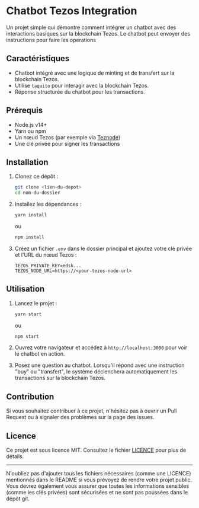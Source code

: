 
# Chatbot Tezos Integration

Un projet simple qui démontre comment intégrer un chatbot avec des interactions basiques sur la blockchain Tezos. Le chatbot peut envoyer des instructions pour  faire les operations  

## Caractéristiques

- Chatbot intégré avec une logique de minting et de transfert sur la blockchain Tezos.
- Utilise `taquito` pour interagir avec la blockchain Tezos.
- Réponse structurée du chatbot pour les transactions.

## Prérequis

- Node.js v14+ 
- Yarn ou npm
- Un nœud Tezos (par exemple via [Teznode](https://teznode.com/))
- Une clé privée pour signer les transactions

## Installation

1. Clonez ce dépôt :
   
   ```bash
   git clone <lien-du-depot>
   cd nom-du-dossier
   ```

2. Installez les dépendances :
   
   ```bash
   yarn install
   ```

   ou

   ```bash
   npm install
   ```

3. Créez un fichier `.env` dans le dossier principal et ajoutez votre clé privée et l'URL du nœud Tezos :

   ```
   TEZOS_PRIVATE_KEY=edsk...
   TEZOS_NODE_URL=https://<your-tezos-node-url>
   ```

## Utilisation

1. Lancez le projet :

   ```bash
   yarn start
   ```

   ou 

   ```bash
   npm start
   ```

2. Ouvrez votre navigateur et accédez à `http://localhost:3000` pour voir le chatbot en action.

3. Posez une question au chatbot. Lorsqu'il répond avec une instruction "buy" ou "transfert", le système déclenchera automatiquement les transactions sur la blockchain Tezos.

## Contribution

Si vous souhaitez contribuer à ce projet, n'hésitez pas à ouvrir un Pull Request ou à signaler des problèmes sur la page des issues.

## Licence

Ce projet est sous licence MIT. Consultez le fichier [LICENCE](LICENCE) pour plus de détails.

---

N'oubliez pas d'ajouter tous les fichiers nécessaires (comme une LICENCE) mentionnés dans le README si vous prévoyez de rendre votre projet public. Vous devrez également vous assurer que toutes les informations sensibles (comme les clés privées) sont sécurisées et ne sont pas poussées dans le dépôt git.
